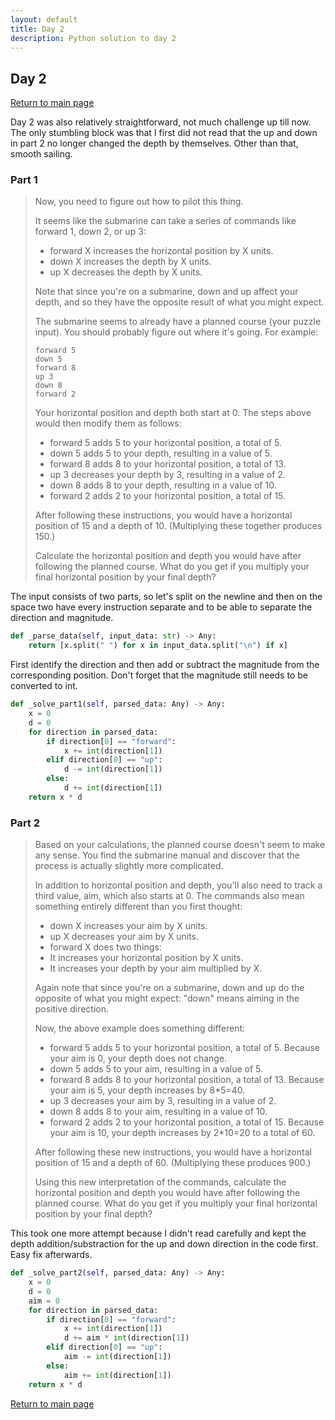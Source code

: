 ```yaml
---
layout: default
title: Day 2
description: Python solution to day 2
---
```


## Day 2

[Return to main page](../)


Day 2 was also relatively straightforward, not much challenge up till now. The only stumbling block was that I first
did not read that the up and down in part 2 no longer changed the depth by themselves. Other than that, smooth sailing.


### Part 1
> 
> Now, you need to figure out how to pilot this thing.
> 
> It seems like the submarine can take a series of commands like forward 1, down 2, or up 3:
> 
> - forward X increases the horizontal position by X units.
> - down X increases the depth by X units.
> - up X decreases the depth by X units.
> 
> Note that since you're on a submarine, down and up affect your depth, and so they have the opposite result of what you might expect.
> 
> The submarine seems to already have a planned course (your puzzle input). You should probably figure out where it's going. For example:
> ```
> forward 5
> down 5
> forward 8
> up 3
> down 8
> forward 2
> ```
> Your horizontal position and depth both start at 0. The steps above would then modify them as follows:
> 
> - forward 5 adds 5 to your horizontal position, a total of 5.
> - down 5 adds 5 to your depth, resulting in a value of 5.
> - forward 8 adds 8 to your horizontal position, a total of 13.
> - up 3 decreases your depth by 3, resulting in a value of 2.
> - down 8 adds 8 to your depth, resulting in a value of 10.
> - forward 2 adds 2 to your horizontal position, a total of 15.
> 
> After following these instructions, you would have a horizontal position of 15 and a depth of 10. (Multiplying these together produces 150.)
> 
> Calculate the horizontal position and depth you would have after following the planned course. What do you get if you multiply your final horizontal position by your final depth?
> 


 The input consists of two parts, so let's split on the newline and then on the space two have every instruction separate and to be able to separate the direction and magnitude. 
```python
def _parse_data(self, input_data: str) -> Any:
    return [x.split(" ") for x in input_data.split("\n") if x]
```

 First identify the direction and then add or subtract the magnitude from the corresponding position. Don't forget that the magnitude still needs to be converted to int. 
```python
def _solve_part1(self, parsed_data: Any) -> Any:
    x = 0
    d = 0
    for direction in parsed_data:
        if direction[0] == "forward":
            x += int(direction[1])
        elif direction[0] == "up":
            d -= int(direction[1])
        else:
            d += int(direction[1])
    return x * d
```

### Part 2

> 
> Based on your calculations, the planned course doesn't seem to make any sense. You find the submarine manual and discover that the process is actually slightly more complicated.
> 
> In addition to horizontal position and depth, you'll also need to track a third value, aim, which also starts at 0. The commands also mean something entirely different than you first thought:
> 
> - down X increases your aim by X units.
> - up X decreases your aim by X units.
> - forward X does two things:
> - It increases your horizontal position by X units.
> - It increases your depth by your aim multiplied by X.
> 
> Again note that since you're on a submarine, down and up do the opposite of what you might expect: "down" means aiming in the positive direction.
> 
> Now, the above example does something different:
> 
> - forward 5 adds 5 to your horizontal position, a total of 5. Because your aim is 0, your depth does not change.
> - down 5 adds 5 to your aim, resulting in a value of 5.
> - forward 8 adds 8 to your horizontal position, a total of 13. Because your aim is 5, your depth increases by 8*5=40.
> - up 3 decreases your aim by 3, resulting in a value of 2.
> - down 8 adds 8 to your aim, resulting in a value of 10.
> - forward 2 adds 2 to your horizontal position, a total of 15. Because your aim is 10, your depth increases by 2*10=20 to a total of 60.
> 
> After following these new instructions, you would have a horizontal position of 15 and a depth of 60. (Multiplying these produces 900.)
> 
> Using this new interpretation of the commands, calculate the horizontal position and depth you would have after following the planned course. What do you get if you multiply your final horizontal position by your final depth?

 This took one more attempt because I didn't read carefully and kept the depth addition/substraction for the up and down direction in the code first. Easy fix afterwards. 
```python
def _solve_part2(self, parsed_data: Any) -> Any:
    x = 0
    d = 0
    aim = 0
    for direction in parsed_data:
        if direction[0] == "forward":
            x += int(direction[1])
            d += aim * int(direction[1])
        elif direction[0] == "up":
            aim -= int(direction[1])
        else:
            aim += int(direction[1])
    return x * d
```

[Return to main page](../)